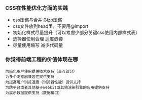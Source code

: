 

### CSS在性能优化方面的实践
- css压缩与合并 Gizp压缩
- css文件放到head里，不要用@import
- 初始化样式尽量提升（可以考虑少部分关键css使用内部样式表）
- 选择器使用合理 适度嵌套
- 尽量使用缩写 减少代码量


### 你觉得前端工程的价值体现在哪
```
为简化用户使用提供技术支持（交互部分）
为多个浏览器兼容性提供支持
为提高用户浏览速度（浏览器性能）提供支持
为跨平台或者其他基于webkit或其他渲染引擎的应用提供支持
为展示数据提供支持（数据接口）
```